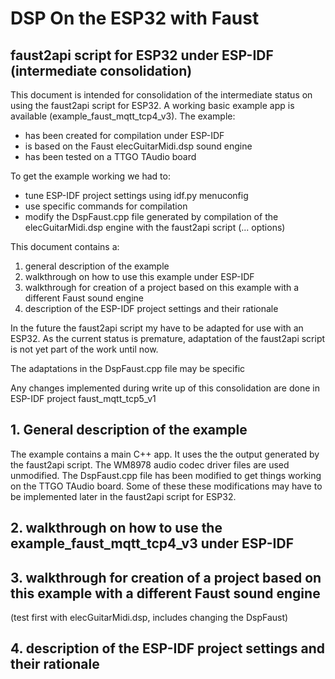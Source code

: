 # DSP On the ESP32 with Faust  
## faust2api script for ESP32 under ESP-IDF (intermediate consolidation)  

This document is intended for consolidation of the intermediate status on using the faust2api script for ESP32.
A working basic example app is available (example_faust_mqtt_tcp4_v3). The example:  
- has been created for compilation under ESP-IDF
- is based on the Faust elecGuitarMidi.dsp sound engine
- has been tested on a TTGO TAudio board 

To get the example working we had to:

- tune ESP-IDF project settings using idf.py menuconfig
- use specific commands for compilation
- modify the DspFaust.cpp file generated by compilation of the elecGuitarMidi.dsp engine with the faust2api script (... options)

This document contains a:
1. general description of the example
2. walkthrough on how to use this example under ESP-IDF  
3. walkthrough for creation of a project based on this example with a different Faust sound engine 
4. description of the ESP-IDF project settings and their rationale
 
In the future the faust2api script my have to be adapted for use with an ESP32. As the current status is premature, adaptation of the faust2api script is not yet part of the work until now.
 
The adaptations in the  DspFaust.cpp file may be specific 
 
Any changes implemented during write up of this consolidation are done in ESP-IDF project faust_mqtt_tcp5_v1

## 1. General description of the example

The example contains a main C++ app. It uses the the output generated by the faust2api script. The WM8978 audio codec driver files are used unmodified. The DspFaust.cpp file has been modified to get things working on the TTGO TAudio board. Some of these these modifications may have to be implemented later in the faust2api script for ESP32.

 
## 2. walkthrough on how to use the example_faust_mqtt_tcp4_v3 under ESP-IDF  

## 3. walkthrough for creation of a project based on this example with a different Faust sound engine 
(test first with elecGuitarMidi.dsp, includes changing the DspFaust)

## 4. description of the ESP-IDF project settings and their rationale
  

